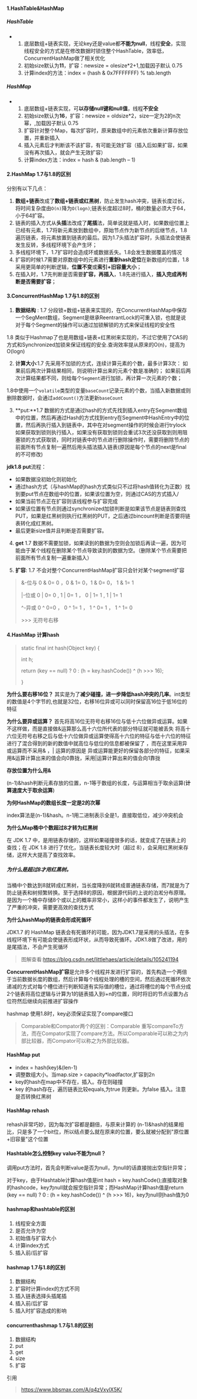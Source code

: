 #### 1.HashTable&HashMap

##### HashTable

- 1. 底层数组+链表实现，无论key还是value都**不能为null**，线程**安全**，实现线程安全的方式是在修改数据时锁住整个HashTable，效率低，ConcurrentHashMap做了相关优化
  2. 初始size默认为**11**，扩容：newsize = olesize*2+1,加载因子默认 0.75
  3. 计算index的方法：index = (hash & 0x7FFFFFFF) % tab.length

##### HashMap

- 1. 底层数组+链表实现，可**以存储null键和null值**，线程**不安全**
  2. 初始size默认为**16**，扩容：newsize = oldsize*2，size一定为2的n次幂，,加载因子默认 0.75
  3. 扩容针对整个Map，每次扩容时，原来数组中的元素依次重新计算存放位置，并重新插入
  4. 插入元素后才判断该不该扩容，有可能无效扩容（插入后如果扩容，如果没有再次插入，就会产生无效扩容）
  5. 计算index方法：index = hash & (tab.length – 1)

#### **2.HashMap 1.7与1.8的区别**

分别有以下几点：

1. **数组+链表**改成了**数组+链表或红黑树**，防止发生hash冲突，链表长度过长，将时间复杂度由`O(n)`降为`O(logn)`;链表长度超过8时，桶的数量必须大于64，小于64扩容。
2. 链表的插入方式从**头插**法改成了**尾插**法，简单说就是插入时，如果数组位置上已经有元素，1.7将新元素放到数组中，原始节点作为新节点的后继节点，1.8遍历链表，将元素放置到链表的最后。因为1.7头插法扩容时，头插法会使链表发生反转，多线程环境下会产生环；
3. 多线程环境下，1.7扩容时会造成环或数据丢失。1.8会发生数据覆盖的情况
4. 扩容的时候1.7需要对原数组中的元素进行**重新hash定位**在新数组的位置，1.8采用更简单的判断逻辑，**位置不变**或**索引+旧容量大小**；
5. 在插入时，1.7先判断是否需要**扩容，再插入**，1.8先进行插入，**插入完成再判断是否需要扩容**；

#### 3.ConcurrentHashMap  1.7与1.8的区别

1. **数据结构** : 1.7 分段锁+数组+链表来实现的，在ConcurrentHashMap中保存一个SegMent数组，Segment是继承ReentrantLock的可重入锁，也就是说对于每个Segment的操作可以通过加锁解锁的方式来保证线程的安全性

  1.8 类似于Hashmap了也是用数组+链表+红黑树来实现的，不过它使用了CAS的方式和Synchronized加锁来保证线程的安全.查询效率提从原来的O(n)，提高为O(logn)

2. **计算大小**:1.7  先采用不加锁的方式，连续计算元素的个数，最多计算3次： 如果前后两次计算结果相同，则说明计算出来的元素个数是准确的； 如果前后两次计算结果都不同，则给每个`Segment`进行加锁，再计算一次元素的个数；

  1.8中使用一个`volatile`类型的变量`baseCount`记录元素的个数，当插入新数据或则删除数据时，会通过`addCount()`方法更新`baseCount`

3. **put:**1.7 数据的方式是通过hash的方式先找到插入entry在Segment数组中的位置，然后再通过Hash的方式找到entry在Segment中HashEntry中的位置，然后再执行插入到链表中，其中在对segment操作的时候会进行trylock如果获取到锁则执行插入，如果没有获取到锁则会重试3次还没获取到则用阻塞锁的方式获取锁，同时对链表中的节点进行删除操作时，需要将删除节点的前面所有节点复制一遍然后用头插法插入链表(原因是每个节点的next是final的不可修改)

  **jdk1.8  put**流程：

  - 如果数据没初始化则初始化
  - 通过hash方式（与hashMap的hash方式类似只不过将hash值转化为正数）找到要put节点在数组中的位置，如果该位置为空，则通过CAS的方式插入/
  - 如果当前节点正在扩容则该线程参与扩容完成
  - 如果该位置有节点则通过synchronized加锁判断是如果该节点是链表则查找PUT，如果是红黑树则执行红黑树的PUT，之后通过bincount判断是否要将链表转化成红黑树。
  - 最后更新size值并且判断是否需要扩容。

4. **get** 1.7 数据不需要加锁，如果读到的数据为空则会加锁后再读一遍，因为可能由于某个线程在删除某个节点导致读到的数据为空。（删除某个节点需要把前面所有节点复制一遍重新插入）

5. **扩容**: 1.7 不会对整个ConcurrentHashMap扩容只会针对某个segment扩容

   

> &-位与  0 & 0= 0 ，0 & 1= 0，1 & 0= 0， 1 & 1= 1
>
> |-位或 0 | 0= 0 , 1 | 0= 1 ， 0 | 1= 1 , 1 | 1= 1 
>
> ^-异或	0 ^ 0=0 ， 0 ^ 1= 1 ， 1 ^ 0= 1 ， 1 ^ 1= 0
>
> \>>>  无符号右移
>

#### 4.HashMap 计算hash 

> static final int hash(Object key) {      
>
>   int h;      
>
>   return (key == null) ? 0 : (h = key.hashCode()) ^ (h >>> 16);   
>
>  }

**为什么要右移16位？**
其实是为了**减少碰撞，进一步降低hash冲突的几率**。int类型的数值是4个字节的,也就是32位，右移16位异或可以同时保留高16位于低16位的特征

**为什么要异或运算？**
首先将高16位无符号右移16位与低十六位做异或运算。如果不这样做，而是直接做&运算那么高十六位所代表的部分特征就可能被丢失 将高十六位无符号右移之后与低十六位做异或运算使得高十六位的特征与低十六位的特征进行了混合得到的新的数值中就高位与低位的信息都被保留了 ，而在这里采用异或运算而不采用& ，| 运算的原因是 异或运算能更好的保留各部分的特征，如果采用&运算计算出来的值会向0靠拢，采用|运算计算出来的值会向1靠拢

**存放位置为什么用&**

(n-1)&hash判断元素存放的位置，n-1等于数组的长度，与运算相当于取余运算(**计算速度大于取余运算**)

**为何HashMap的数组长度一定是2的次幂**

index算法是(n-1)&hash。n-1用二进制表示全是1，直接取低位，减少冲突机会

**为什么Map桶中个数超过8才转为红黑树**

在 JDK 1.7 中，是用链表存储的，这样如果碰撞很多的话，就变成了在链表上的查找；在 JDK 1.8 进行了优化，当链表长度较大时（超过 8），会采用红黑树来存储，这样大大提高了查找效率。

##### 为什么是超过8才用红黑树。

当桶中个数达到8就转成红黑树，当长度降到6就转成普通链表存储，而7就是为了防止链表和树频繁转换。至于选择8的原因，根据源代码的上说的泊淞分布原理。是因为一个桶中存储8个或以上的概率非常小，这样小的事件都发生了，说明产生了严重的冲突，需要更高效的查找方式

**为什么hashMap的链表会形成死循环**

JDK1.7 的 HashMap 链表会有死循环的可能，因为JDK1.7是采用的头插法，在多线程环境下有可能会使链表形成环状，从而导致死循环。JDK1.8做了改进，用的是尾插法，不会产生死循环

> 图解查看:https://blog.csdn.net/littlehaes/article/details/105241194

**ConcurrentHashMap扩容**是允许多个线程并发进行扩容的，首先构造一个两倍于当前数据长度的数组，然后计算每个线程处理的槽的空间，然后通过死循环依次递减的方式对每个槽位进行判断知道有实际值的槽位，通过将槽位的每个节点分成2个链表将高位逻辑与计算为1的链表插入到i+n的位置，同时将旧的节点设置为占位符然后继续向前推进扩容操作

hashmap 使用1.8时，key必须保证实现了compare接口

> Comparable和Compator两个的区别：Comparable 重写compareTo方法，而在Compator实现了compare方法。所以Comparable可以称之为内部比较器，而Compator可以称之为外部比较器。

#### HashMap put

- index = hash(key)&(len-1) 
- 调整数组大小。当map.size > capacity*loadfactor,扩容到2n
- key的hash在map中不存在，插入。存在则碰撞
- key 的hash存在，遍历链表比较equals,为true 则更新。为false 插入。注意是否转换红黑树

#### HashMap rehash

rehash非常巧妙，因为每次扩容都是翻倍，与原来计算的 (n-1)&hash的结果相比，只是多了一个bit位，所以结点要么就在原来的位置，要么就被分配到"原位置+旧容量"这个位置

#### Hashtable怎么控制key value不能为null？

调用put方法时，首先会判断value是否为null，为null的话直接抛出空指针异常；

对于key，由于Hashtable计算hash值是int hash = key.hashCode();直接取对象的hashcode，key为null就会报空指针异常；而HashMap计算hash值是return (key == null) ? 0 : (h = key.hashCode()) ^ (h >>> 16)，key为null则hash值为0

#### hashmap和hashtable的区别

1. 线程安全方面
2. 是否允许为空
3. 初始值与扩容大小
4. 计算index方式
5. 插入前/后扩容

#### hashmap 1.7与1.8的区别

1. 数据结构
2. 扩容时计算index的方式不同
3. 插入链表选择头插尾插
4. 插入前/后扩容
5. 插入时扩容造成的影响

#### concurrenthashmap 1.7与1.8的区别

1. 数据结构
2. put
3. get
4. size
5. 扩容





























引用 

> https://www.bbsmax.com/A/q4zVxylX5K/